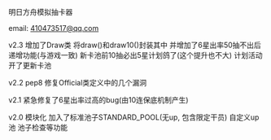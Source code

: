明日方舟模拟抽卡器

email: 410473517@qq.com

v2.3 
增加了Draw类 将draw()和draw10()封装其中 并增加了6星出率50抽不出后递增功能(与游戏一致) 新卡池前10抽必出5星计划鸽了(这个提升也不大) 计划活动开了更新卡池

v2.2 
pep8 修复Official类定义中的几个漏洞

v2.1 
紧急修复了6星出率过高的bug(由10连保底机制产生)

v2.0 
模块化 加入了标准池子STANDARD_POOL(无up, 包含限定干员) 自定义up池 池子检查等功能

